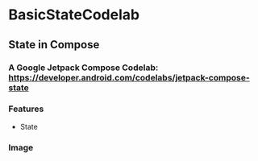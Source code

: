 # BasicStateCodelab

## State in Compose

### A Google Jetpack Compose Codelab: https://developer.android.com/codelabs/jetpack-compose-state

### Features
 - State
 
 ### Image
